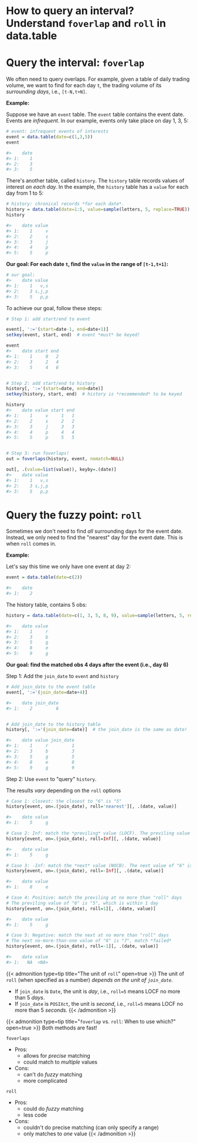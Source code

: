 # How to query an interval? Understand `foverlap` and `roll` in data.table


# Query the interval: `foverlap`

We often need to query overlaps. For example, given a table of daily trading volume, we want to find for each day `t`, the trading volume of its *surrounding days*, i.e., `[t-N,t+N]`.

**Example:**

Suppose we have an `event` table. The `event` table contains the event date. Events are *infrequent*. In our example, events only take place on day 1, 3, 5:
```R
# event: infrequent events of interests
event = data.table(date=c(1,3,5))
event

#>    date
#> 1:    1
#> 2:    3
#> 3:    5
```

There's another table, called `history`. The `history` table records values of interest *on each day.* In the example, the `history` table has a `value` for each day from 1 to 5:
```R
# history: chronical records *for each date*.
history = data.table(date=1:5, value=sample(letters, 5, replace=TRUE))
history

#>    date value
#> 1:    1     v
#> 2:    2     s
#> 3:    3     j
#> 4:    4     p
#> 5:    5     p
```

**Our goal: For each date `t`, find the `value` in the range of `[t-1,t+1]`:**
```R
# our goal:
#>    date value
#> 1:    1   v,s
#> 2:    3 s,j,p
#> 3:    5   p,p
```

To achieve our goal, follow these steps:

```R
# Step 1: add start/end to event

event[, ':='(start=date-1, end=date+1)]
setkey(event, start, end)  # event *must* be keyed!

event
#>    date start end
#> 1:    1     0   2
#> 2:    3     2   4
#> 3:    5     4   6


# Step 2: add start/end to history
history[, ':='(start=date, end=date)]
setkey(history, start, end)  # history is *recommended* to be keyed

history
#>    date value start end
#> 1:    1     v     1   1
#> 2:    2     s     2   2
#> 3:    3     j     3   3
#> 4:    4     p     4   4
#> 5:    5     p     5   5


# Step 3: run foverlaps!
out = foverlaps(history, event, nomatch=NULL)

out[, .(value=list(value)), keyby=.(date)]
#>    date value
#> 1:    1   v,s
#> 2:    3 s,j,p
#> 3:    5   p,p
```

# Query the fuzzy point: `roll`

Sometimes we don't need to find *all* surrounding days for the event date. Instead, we only need to find the "nearest" day for the event date. This is when `roll` comes in.

**Example:**

Let's say this time we only have one event at day 2:
```R
event = data.table(date=c(2))

#>    date
#> 1:    2
```

The history table, contains 5 obs:
```R
history = data.table(date=c(1, 3, 5, 8, 9), value=sample(letters, 5, replace=TRUE))

#>    date value
#> 1:    1     r
#> 2:    3     b
#> 3:    5     g
#> 4:    8     e
#> 5:    9     g
```

**Our goal: find the matched obs 4 days after the event (i.e., day 6)**

Step 1: Add the `join_date` to `event` and `history`
```R
# Add join_date to the event table
event[, ':='(join_date=date+4)]

#>    date join_date
#> 1:    2         6


# Add join_date to the history table
history[, ':='(join_date=date)]  # the join_date is the same as date!

#>    date value join_date
#> 1:    1     r         1
#> 2:    3     b         3
#> 3:    5     g         5
#> 4:    8     e         8
#> 5:    9     g         9
```

Step 2: Use `event` to "query" `history`. 

The results *vary* depending on the `roll` options
```R
# Case 1: closest: the closest to "6" is "5"
history[event, on=.(join_date), roll='nearest'][, .(date, value)]

#>    date value
#> 1:    5     g

# Case 2: Inf: match the *previling* value (LOCF). The previling value of "6" is "5"
history[event, on=.(join_date), roll=Inf][, .(date, value)]

#>    date value
#> 1:    5     g

# Case 3: -Inf: match the *next* value (NOCB). The next value of "6" is "8"
history[event, on=.(join_date), roll=-Inf][, .(date, value)]

#>    date value
#> 1:    8     e

# Case 4: Positive: match the previling at no more than "roll" days
# The previling value of "6" is "5", which is within 1 day
history[event, on=.(join_date), roll=1][, .(date, value)]

#>    date value
#> 1:    5     g

# Case 5: Negative: match the next at no more than "roll" days
# The next no-more-than-one value of "6" is "7", match *failed*
history[event, on=.(join_date), roll=-1][, .(date, value)]

#>    date value
#> 1:   NA  <NA>
```

{{< admonition type=tip title="The unit of `roll`" open=true >}}
The unit of `roll` (when specified as a number) *depends on the unit of `join_date`*. 

- If `join_date` is `Date`, the unit is *day*, i.e.,  `roll=5` means LOCF no more than 5 *days*.
- If `join_date` is `POSIXct`, the unit is *second*, i.e., `roll=5` means LOCF no more than 5 *seconds.* 
{{< /admonition >}}

{{< admonition type=tip title="`foverlap` vs. `roll`: When to use which?" open=true >}}
Both methods are fast!

`foverlaps`
- Pros: 
	- allows for *precise* matching
	- could match to *multiple* values
- Cons:
	- can't do *fuzzy* matching
	- more complicated
	  
`roll`
- Pros:
	- could do *fuzzy* matching
	- less code
- Cons:
	- couldn't do precise matching (can only specify a range)
	- only matches to *one* value
{{< /admonition >}}
